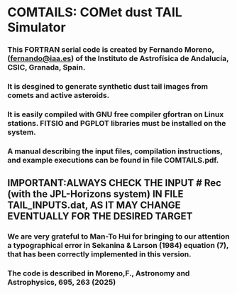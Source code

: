# COMTAILS: COMet dust TAIL Simulator
### This FORTRAN serial code is created by **Fernando Moreno**, (fernando@iaa.es) of the Instituto de Astrofísica de Andalucía, CSIC, Granada, Spain.
### It is desgined to generate synthetic dust tail images from comets and active asteroids.
### It is easily compiled with GNU free compiler gfortran on Linux stations. FITSIO and PGPLOT libraries must be installed on the system.
### A manual describing the input files, compilation instructions, and example executions can be found in file COMTAILS.pdf. 
## IMPORTANT:ALWAYS CHECK THE INPUT # Rec (with the JPL-Horizons system) IN FILE TAIL_INPUTS.dat, AS IT MAY CHANGE EVENTUALLY FOR THE DESIRED TARGET
### We are very grateful to Man-To Hui for bringing to our attention a typographical error in Sekanina & Larson (1984) equation (7), that has been correctly implemented in this version. 
### The code is described in Moreno,F., Astronomy and Astrophysics, 695, 263 (2025) 
